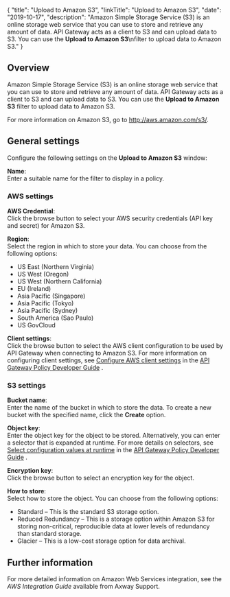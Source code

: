 {
"title": "Upload to Amazon S3",
"linkTitle": "Upload to Amazon S3",
"date": "2019-10-17",
"description": "Amazon Simple Storage Service (S3) is an online storage web service that you can use to store and retrieve any amount of data. API Gateway acts as a client to S3 and can upload data to S3. You can use the **Upload to Amazon S3**\\nfilter to upload data to Amazon S3."
}
﻿
<div id="p_aws_uploadtos3_overview">

Overview
--------

Amazon Simple Storage Service (S3) is an online storage web service that you can use to store and retrieve any amount of data. API Gateway acts as a client to S3 and can upload data to S3. You can use the **Upload to Amazon S3**
filter to upload data to Amazon S3.

For more information on Amazon S3, go to <http://aws.amazon.com/s3/>.

</div>

<div id="p_aws_uploadtos3_config">

General settings
----------------

Configure the following settings on the **Upload to Amazon S3**
window:

**Name**:\
Enter a suitable name for the filter to display in a policy.

<div>

### AWS settings

**AWS Credential**:\
Click the browse button to select your AWS security credentials (API key and secret) for Amazon S3.

**Region**:\
Select the region in which to store your data. You can choose from the following options:

-   US East (Northern Virginia)
-   US West (Oregon)
-   US West (Northern California)
-   EU (Ireland)
-   Asia Pacific (Singapore)
-   Asia Pacific (Tokyo)
-   Asia Pacific (Sydney)
-   South America (Sao Paulo)
-   US GovCloud

**Client settings**:\
Click the browse button to select the AWS client configuration to be used by API Gateway when connecting to Amazon S3. For more information on configuring client settings, see
[Configure AWS client settings](/csh?context=601&product=prod-api-gateway-77)
in the
[API Gateway Policy Developer Guide](/bundle/APIGateway_77_PolicyDevGuide_allOS_en_HTML5/)
.

</div>

<div id="p_aws_uploadtos3_config_s3">

### S3 settings

**Bucket name**:\
Enter the name of the bucket in which to store the data. To create a new bucket with the specified name, click the **Create**
option.

**Object key**:\
Enter the object key for the object to be stored. Alternatively, you can enter a selector that is expanded at runtime. For more details on selectors, see
[Select configuration values at runtime](/csh?context=630&product=prod-api-gateway-77)
in the
[API Gateway Policy Developer Guide](/bundle/APIGateway_77_PolicyDevGuide_allOS_en_HTML5/)
.

**Encryption key**:\
Click the browse button to select an encryption key for the object.

**How to store**:\
Select how to store the object. You can choose from the following options:

-   Standard – This is the standard S3 storage option.
-   Reduced Redundancy – This is a storage option within Amazon S3 for storing non-critical, reproducible data at lower levels of redundancy than standard storage.
-   Glacier – This is a low-cost storage option for data archival.

</div>

</div>

<div id="p_aws_uploadtos3_info">

Further information
-------------------

For more detailed information on Amazon Web Services integration, see the *AWS Integration Guide*
available from Axway Support.

</div>
